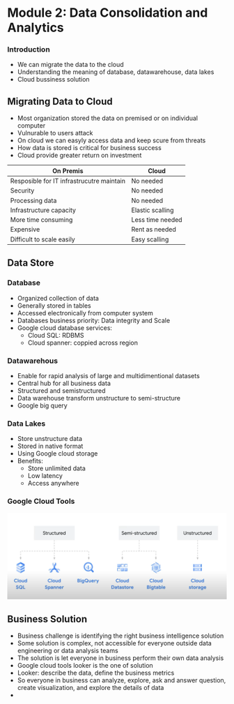 # Module 2: Data Consolidation and Analytics

### Introduction
- We can migrate the data to the cloud
- Understanding the meaning of database, datawarehouse, data lakes
- Cloud bussiness solution

## Migrating Data to Cloud
- Most organization stored the data on premised or on individual computer
- Vulnurable to users attack
- On cloud we can easyly access data and keep scure from threats
- How data is stored is critical for business success
- Cloud provide greater return on investment

**On Premis** | **Cloud**
--- | ---
Resposible for IT infrastrucutre maintain | No needed
Security | No needed
Processing data | No needed
Infrastructure capacity | Elastic scalling
More time consuming | Less time needed
Expensive | Rent as needed
Difficult to scale easily | Easy scalling

## Data Store

### Database
- Organized collection of data
- Generally stored in tables
- Accessed electronically from computer system
- Databases business priority: Data integrity and Scale
- Google cloud database services:
  - Cloud SQL: RDBMS
  - Cloud spanner: coppied across region

### Datawarehous
- Enable for rapid analysis of large and multidimentional datasets
- Central hub for all business data
- Structured and semistructured
- Data warehouse transform unstructure to semi-structure
- Google big query

### Data Lakes
- Store unstructure data
- Stored in native format
- Using Google cloud storage
- Benefits:
  - Store unlimited data
  - Low latency
  - Access anywhere

### Google Cloud Tools
![](image1.png)

## Business Solution
- Business challenge is identifying the right business intelligence solution
- Some solution is complex, not accessible for everyone outside data engineering or data analysis teams
- The solution is let everyone in business perform their own data analysis
- Google cloud tools looker is the one of solution
- Looker: describe the data, define the business metrics
- So everyone in business can analyze, explore, ask and answer question, create visualization, and explore the details of data
- 
